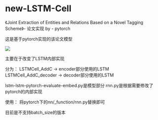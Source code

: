 # new-LSTM-Cell
《Joint Extraction of Entities and Relations Based on a Novel Tagging Scheme》-  论文实现 by - pytorch 


这是基于pytorch实现的该论文模型

<img src="https://github.com/huyingxi/new-LSTM-Cell/blob/master/WechatIMG92.jpg" />

主要在于改变了LSTM内部实现


分为：
LSTMCell_AddC             ->     encoder部分使用的LSTM
LSTMCell_AddC_decoder     ->     decoder部分使用的LSTM


lstm-lstm-pytorch-evaluate-embed.py是模型部分
rnn.py是根据需要修改了pytorch的内部实现


使用：
将pytorch下的nn/_function/rnn.py替换即可


目前是不支持batch_size的版本


